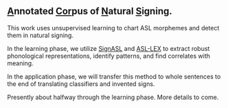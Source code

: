 ## <ins>A</ins>nnotated <ins>Cor</ins>pus of <ins>N</ins>atural <ins>S</ins>igning.

This work uses unsupervised learning to chart ASL morphemes and detect them in natural signing.

In the learning phase, we utilize [SignASL](https://www.signasl.org/) and [ASL-LEX](https://asl-lex.org/) to extract robust phonological representations, identify patterns, and find correlates with meaning.

In the application phase, we will transfer this method to whole sentences to the end of translating classifiers and invented signs.

Presently about halfway through the learning phase. More details to come.
